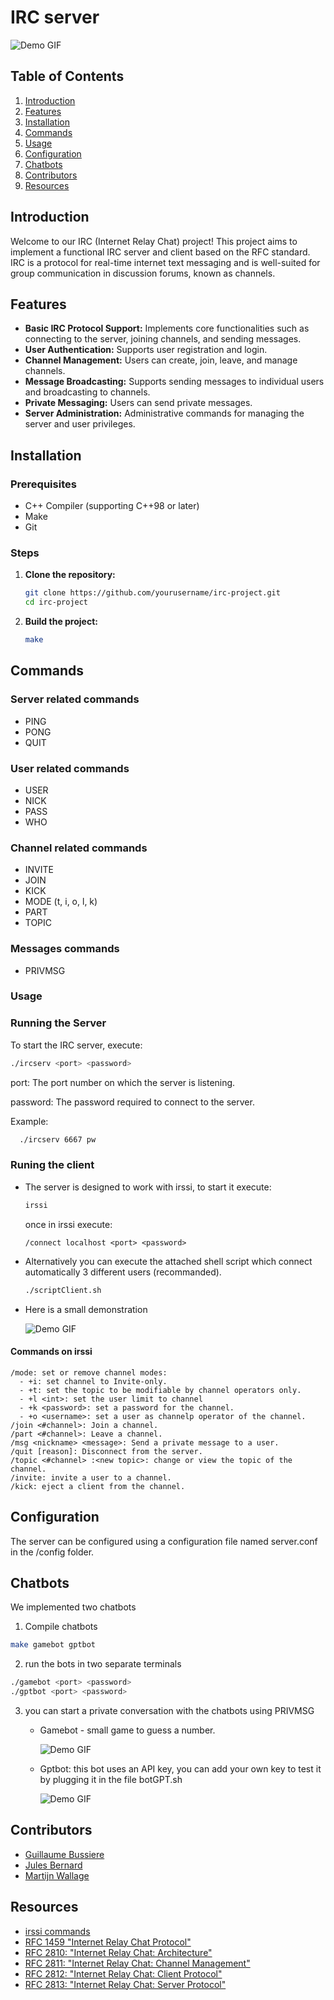 # IRC server

![Demo GIF](gif_and_image/irc_demo.gif)

## Table of Contents

1. [Introduction](#introduction)
2. [Features](#features)
3. [Installation](#installation)
4. [Commands](#commands) 
5. [Usage](#usage)
6. [Configuration](#configuration)
7. [Chatbots](#chatbots)
8. [Contributors](#contributors)
9. [Resources](#resources)

## Introduction

Welcome to our IRC (Internet Relay Chat) project! This project aims to implement a functional IRC server and client based on the RFC standard. IRC is a protocol for real-time internet text messaging and is well-suited for group communication in discussion forums, known as channels.

## Features

- **Basic IRC Protocol Support:** Implements core functionalities such as connecting to the server, joining channels, and sending messages.
- **User Authentication:** Supports user registration and login.
- **Channel Management:** Users can create, join, leave, and manage channels.
- **Message Broadcasting:** Supports sending messages to individual users and broadcasting to channels.
- **Private Messaging:** Users can send private messages.
- **Server Administration:** Administrative commands for managing the server and user privileges.

## Installation

### Prerequisites

- C++ Compiler (supporting C++98 or later)
- Make
- Git

### Steps

1. **Clone the repository:**
   ```sh
   git clone https://github.com/yourusername/irc-project.git
   cd irc-project
   ```
2. **Build the project:**
   ```sh
   make
   ```
## Commands

### Server related commands
* PING
* PONG
* QUIT

### User related commands
* USER
* NICK
* PASS
* WHO

### Channel related commands
* INVITE
* JOIN
* KICK
* MODE (t, i, o, l, k)
* PART
* TOPIC

### Messages commands ###
* PRIVMSG


### Usage

### Running the Server

To start the IRC server, execute:
  ```sh
  ./ircserv <port> <password>
 ```
port: The port number on which the server is listening.

password: The password required to connect to the server.

Example:  
```sh
  ./ircserv 6667 pw
 ```

### Runing the client

- The server is designed to work with irssi, to start it execute:
    ```sh
  irssi
    ```
  once in irssi execute:
    ```irssi
    /connect localhost <port> <password>
    ```
    
- Alternatively you can execute the attached shell script which connect automatically 3 different users (recommanded).
  
  ```sh
  ./scriptClient.sh
  ```
- Here is a small demonstration

  ![Demo GIF](gif_and_image/demo.gif)

#### Commands on irssi
    /mode: set or remove channel modes:
      - +i: set channel to Invite-only.
      - +t: set the topic to be modifiable by channel operators only.
      - +l <int>: set the user limit to channel
      - +k <password>: set a password for the channel.
      - +o <username>: set a user as channelp operator of the channel.
    /join <#channel>: Join a channel.
    /part <#channel>: Leave a channel.
    /msg <nickname> <message>: Send a private message to a user.
    /quit [reason]: Disconnect from the server.
    /topic <#channel> :<new topic>: change or view the topic of the channel.
    /invite: invite a user to a channel.
    /kick: eject a client from the channel.

## Configuration

The server can be configured using a configuration file named server.conf in the /config folder. 


## Chatbots

We implemented two chatbots

  1. Compile chatbots
     
  ```sh
  make gamebot gptbot
  ```
  2. run the bots in two separate terminals

   ```sh
  ./gamebot <port> <password>
  ./gptbot <port> <password>
  ```

  3. you can start a private conversation with the chatbots using PRIVMSG
     - Gamebot - small game to guess a number.
       
       ![Demo GIF](gif_and_image/gamebot.gif)
       
     - Gptbot: this bot uses an API key, you can add your own key to test it by plugging it in the file botGPT.sh

       ![Demo GIF](gif_and_image/gptbot.gif)

## Contributors
- [Guillaume Bussiere](https://github.com/Bussiereg)
- [Jules Bernard](https://github.com/julesrb)
- [Martijn Wallage](https://github.com/MartijnWallage)

## Resources
- [irssi commands](https://irssi.org/documentation/help/cat_IRC%20Commands)
- [RFC 1459 "Internet Relay Chat Protocol"](https://datatracker.ietf.org/doc/html/rfc1459)
- [RFC 2810: "Internet Relay Chat: Architecture"](https://datatracker.ietf.org/doc/html/rfc2810)
- [RFC 2811: "Internet Relay Chat: Channel Management"](https://datatracker.ietf.org/doc/html/rfc2811)
- [RFC 2812: "Internet Relay Chat: Client Protocol"](https://datatracker.ietf.org/doc/html/rfc2812)
- [RFC 2813: "Internet Relay Chat: Server Protocol"](https://datatracker.ietf.org/doc/html/rfc2813)
